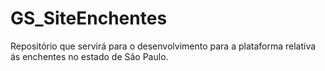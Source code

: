 # GS_SiteEnchentes
Repositório que servirá para o desenvolvimento para a plataforma relativa ás enchentes no estado de São Paulo.
